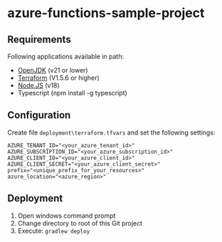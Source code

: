 # azure-functions-sample-project

## Requirements

Following applications available in path:
* [OpenJDK](https://jdk.java.net/21/) (v21 or lower)
* [Terraform](https://developer.hashicorp.com/terraform/install?product_intent=terraform) (V1.5.6 or higher)
* [Node.JS](https://nodejs.org/en/download) (v18)
* Typescript (npm install -g typescript)

## Configuration
Create file ```deployment\terraform.tfvars``` and set the following settings:
```
AZURE_TENANT_ID="<your_azure_tenant_id>"
AZURE_SUBSCRIPTION_ID="<your_azure_subscription_id>"
AZURE_CLIENT_ID="<your_azure_client_id>"
AZURE_CLIENT_SECRET="<your_azure_client_secret>"
prefix="<unique_prefix_for_your_resources>"
azure_location="<azure_region>"
```

## Deployment

1. Open windows command prompt
2. Change directory to root of this Git project
3. Execute: ```gradlew deploy```

